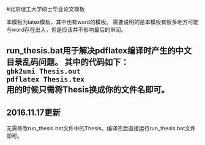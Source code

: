 #北京理工大学硕士毕业论文模板

本模板为latex模板，其中也有word的模板。
需要说明的是本模板有很多地方可能与word存在出入，但是应该并不影响最后的审阅。

run_thesis.bat用于解决pdflatex编译时产生的中文目录乱码问题。
其中的代码如下：  
`gbk2uni Thesis.out`  
`pdflatex Thesis.tex`  
用的时候只需将Thesis换成你的文件名即可。  
---------------------------
2016.11.17更新
---------------------------  
无需修改run_thesis.bat文件中的Thesis。编译完后直接运行run_thesis.bat文件即可。